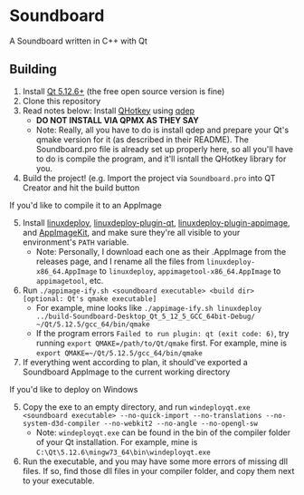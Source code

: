 # Soundboard
A Soundboard written in C++ with Qt

## Building
1. Install [Qt 5.12.6+](https://www.qt.io/download) (the free open source version is fine)
2. Clone this repository
3. Read notes below: Install [QHotkey](https://github.com/Skycoder42/QHotkey) using [qdep](https://github.com/Skycoder42/qdep)
    - **DO NOT INSTALL VIA QPMX AS THEY SAY**
    - Note: Really, all you have to do is install qdep and prepare your Qt's qmake version for it (as described in their README). The Soundboard.pro file is already set up properly here, so all you'll have to do is compile the program, and it'll isntall the QHotkey library for you.
4. Build the project! (e.g. Import the project via `Soundboard.pro` into QT Creator and hit the build button

If you'd like to compile it to an AppImage

5. Install [linuxdeploy](https://github.com/linuxdeploy/linuxdeploy), [linuxdeploy-plugin-qt](https://github.com/linuxdeploy/linuxdeploy-plugin-qt), [linuxdeploy-plugin-appimage](https://github.com/linuxdeploy/linuxdeploy-plugin-appimage), and [AppImageKit](https://github.com/AppImage/AppImageKit), and make sure they're all visible to your environment's `PATH` variable.
    - Note: Personally, I download each one as their .AppImage from the releases page, and I rename all the files from `linuxdeploy-x86_64.AppImage` to `linuxdeploy`, `appimagetool-x86_64.AppImage` to `appimagetool`, etc.
6. Run `./appimage-ify.sh <soundboard executable> <build dir> [optional: Qt's qmake executable]`
    - For example, mine looks like `./appimage-ify.sh linuxdeploy ../build-Soundboard-Desktop_Qt_5_12_5_GCC_64bit-Debug/ ~/Qt/5.12.5/gcc_64/bin/qmake`
    - If the program errors `Failed to run plugin: qt (exit code: 6)`, try running `export QMAKE=/path/to/Qt/qmake` first. For example, mine is `export QMAKE=~/Qt/5.12.5/gcc_64/bin/qmake`
7. If everything went according to plan, it should've exported a Soundboard AppImage to the current working directory

If you'd like to deploy on Windows

5. Copy the exe to an empty directory, and run `windeployqt.exe <soundboard executable> --no-quick-import --no-translations --no-system-d3d-compiler --no-webkit2 --no-angle --no-opengl-sw`
    - Note: `windeployqt.exe` can be found in the bin of the compiler folder of your Qt installation. For example, mine is `C:\Qt\5.12.6\mingw73_64\bin\windeployqt.exe`
6. Run the executable, and you may have some more errors of missing dll files. If so, find those dll files in your compiler folder, and copy them next to your executable.

